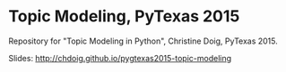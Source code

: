# Topic Modeling, PyTexas 2015

Repository for "Topic Modeling in Python", Christine Doig, PyTexas 2015.

Slides: http://chdoig.github.io/pygtexas2015-topic-modeling

